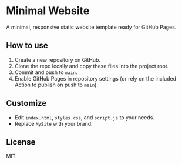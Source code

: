 # Minimal Website

A minimal, responsive static website template ready for GitHub Pages.

## How to use

1. Create a new repository on GitHub.
2. Clone the repo locally and copy these files into the project root.
3. Commit and push to `main`.
4. Enable GitHub Pages in repository settings (or rely on the included Action to publish on push to `main`).

## Customize
- Edit `index.html`, `styles.css`, and `script.js` to your needs.
- Replace `MySite` with your brand.

## License
MIT
